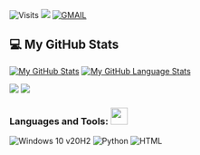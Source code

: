 ![Visits](http://estruyf-github.azurewebsites.net/api/VisitorHit?user=fe-sts&repo=fe-sts&countColorcountColor&countColor=%237B1E7A)
[<img src="https://img.shields.io/badge/linkedin-%230077B5.svg?&style=for-the-badge&logo=linkedin&logoColor=white" />](https://www.linkedin.com/in/felipe-rinaldini-santos/)
[![GMAIL](https://img.shields.io/badge/Gmail-D14836?style=for-the-badge&logo=gmail&logoColor=white)](mailto:felipe.rinaldini@gmail.com)




<!--**fe-sts/fe-sts** is a ✨ _special_ ✨ repository because its `README.md` (this file) appears on your GitHub profile.

Here are some ideas to get you started:

- 🔭 I’m currently working on ...
- 🌱 I’m currently learning ...
- 👯 I’m looking to collaborate on ...
- 🤔 I’m looking for help with ...
- 💬 Ask me about ...
- 📫 How to reach me: ...
- 😄 Pronouns: ...
- ⚡ Fun fact: ...
-->


## 💻 My GitHub Stats

[![My GitHub Stats](https://github-readme-stats.vercel.app/api/?username=fe-sts&count_private=true&theme=tokyonight&showicons=true&hide=prs,issues,contribs)]()
[![My GitHub Language Stats](https://github-readme-stats.vercel.app/api/top-langs/?username=fe-sts&langs_count=6&theme=tokyonight&layout=compact)]()

<a href="https://wakatime.com"><img src="https://wakatime.com/share/@envoy/08947c0c-d7f7-4ef3-855b-b6687f44df6c.png" /></a>
<a href="https://wakatime.com"><img src="https://wakatime.com/share/@envoy/c6823c8e-c74a-47b0-bd13-005bc951e1f5.png" /></a>

### Languages and Tools: <img src="https://media.giphy.com/media/WUlplcMpOCEmTGBtBW/giphy.gif" width="30">

![Windows 10 v20H2](https://img.shields.io/badge/Windows-0078D6?style=for-the-badge&logo=windows&logoColor=white)
![Python](https://img.shields.io/badge/Python-3776AB?style=for-the-badge&logo=python&logoColor=white)
![HTML](https://img.shields.io/badge/HTML-239120?style=for-the-badge&logo=html5&logoColor=white)
